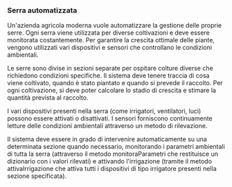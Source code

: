 ### Serra automatizzata

Un'azienda agricola moderna vuole automatizzare la gestione delle proprie serre. Ogni serra viene utilizzata per diverse coltivazioni e deve essere monitorata costantemente. Per garantire la crescita ottimale delle piante, vengono utilizzati vari dispositivi e sensori che controllano le condizioni ambientali.

Le serre sono divise in sezioni separate per ospitare colture diverse che richiedono condizioni specifiche. Il sistema deve tenere traccia di cosa viene coltivato, quando è stato piantato e quando si prevede il raccolto. Per ogni coltivazione, si deve poter calcolare lo stadio di crescita e stimare la quantità prevista al raccolto.

I vari dispositivi presenti nella serra (come irrigatori, ventilatori, luci) possono essere attivati o disattivati. I sensori forniscono continuamente letture delle condizioni ambientali attraverso un metodo di rilevazione.

Il sistema deve essere in grado di intervenire automaticamente su una determinata sezione quando necessario, monitorando i parametri ambientali di tutta la serra (attraverso il metodo monitoraParametri che restituisce un dizionario con i valori rilevati) e attivando l'irrigazione (tramite il metodo attivaIrrigazione che attiva tutti i dispositivi di tipo irrigatore presenti nella sezione specificata).
